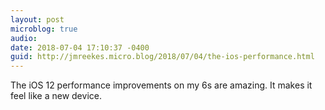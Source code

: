 ```yaml
---
layout: post
microblog: true
audio: 
date: 2018-07-04 17:10:37 -0400
guid: http://jmreekes.micro.blog/2018/07/04/the-ios-performance.html
---
```

The iOS 12 performance improvements on my 6s are amazing. It makes it feel like a new device. 
